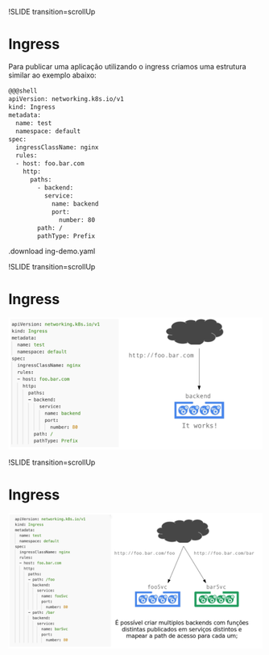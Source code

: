 !SLIDE transition=scrollUp

# Ingress

Para publicar uma aplicação utilizando o ingress criamos uma estrutura similar ao exemplo abaixo:

    @@@shell
    apiVersion: networking.k8s.io/v1
    kind: Ingress
    metadata:
      name: test
      namespace: default
    spec:
      ingressClassName: nginx
      rules:
      - host: foo.bar.com
        http:
          paths:
            - backend:
              service:
                name: backend
                port:
                  number: 80
            path: /
            pathType: Prefix

.download ing-demo.yaml

!SLIDE transition=scrollUp

# Ingress

![kubernetes](images/ingress-ex1A.png)

!SLIDE transition=scrollUp

# Ingress

![kubernetes](images/ingress-ex1B.png)

